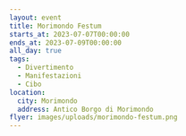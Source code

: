 ```yaml
---
layout: event
title: Morimondo Festum
starts_at: 2023-07-07T00:00:00
ends_at: 2023-07-09T00:00:00
all_day: true
tags:
  - Divertimento
  - Manifestazioni
  - Cibo
location:
  city: Morimondo
  address: Antico Borgo di Morimondo
flyer: images/uploads/morimondo-festum.png
---
```

